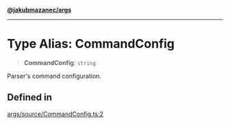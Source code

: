 [**@jakubmazanec/args**](../README.md)

---

# Type Alias: CommandConfig

> **CommandConfig**: `string`

Parser's command configuration.

## Defined in

[args/source/CommandConfig.ts:2](https://github.com/jakubmazanec/tools/blob/a4967209f10f2b04ade958bd873ac46f1290cee7/packages/args/source/CommandConfig.ts#L2)
